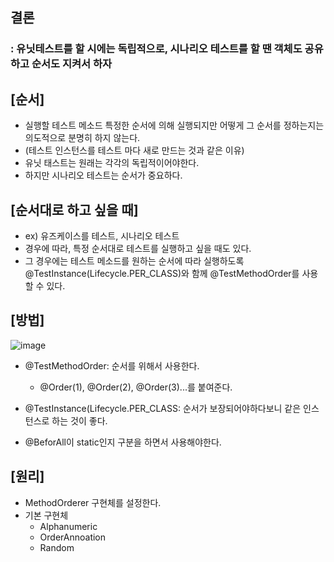 ## 결론

### : 유닛테스트를 할 시에는 독립적으로, 시나리오 테스트를 할 땐 객체도 공유하고 순서도 지켜서 하자

## [순서] 

- 실행할 테스트 메소드 특정한 순서에 의해 실행되지만 어떻게 그 순서를 정하는지는 의도적으로 분명히 하지 않는다. 
- (테스트 인스턴스를 테스트 마다 새로 만드는 것과 같은 이유)
- 유닛 태스트는 원래는 각각의 독립적이어야한다.
- 하지만 시나리오 테스트는 순서가 중요하다.


## [순서대로 하고 싶을 때] 

- ex) 유즈케이스를 테스트, 시나리오 테스트
- 경우에 따라, 특정 순서대로 테스트를 실행하고 싶을 때도 있다. 
- 그 경우에는 테스트 메소드를 원하는 순서에 따라 실행하도록 @TestInstance(Lifecycle.PER_CLASS)와 함께 @TestMethodOrder를 사용할 수 있다.

## [방법]

![image](https://user-images.githubusercontent.com/108928206/204088501-08dac325-9a8f-4e4d-a029-22a7a924f59d.png)

- @TestMethodOrder: 순서를 위해서 사용한다.
  - @Order(1), @Order(2), @Order(3)...를 붙여준다.

-  @TestInstance(Lifecycle.PER_CLASS: 순서가 보장되어야하다보니 같은 인스턴스로 하는 것이 좋다.
-  @BeforAll이 static인지 구분을 하면서 사용해야한다.

## [원리]

- MethodOrderer 구현체를 설정한다.
- 기본 구현체
  - Alphanumeric
  - OrderAnnoation
  - Random

